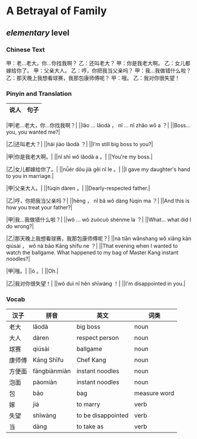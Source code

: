 # A Betrayal of Family
## *elementary* level

### Chinese Text
甲：老...老大，你...你找我啊？
乙：还叫老大？
甲：你是我老大啊。
乙：女儿都嫁给你了。
甲：父亲大人。
乙：哼，你把我当父亲吗？
甲：我...我做错什么啦？
乙：那天晚上我想看球赛，我那包康师傅呢？
甲：哦。
乙：我对你很失望！

### Pinyin and Translation
|说人|句子|
|----|----|

|甲|老...老大，你...你找我啊？|
||lǎo ... lǎodà ， nǐ ... nǐ zhǎo wǒ a ？|
||Boss... you, you wanted me?|

|乙|还叫老大？|
||hái jiào lǎodà ？|
||I'm still big boss to you?|

|甲|你是我老大啊。|
||nǐ shì wǒ lǎodà a 。|
||You're my boss.|

|乙|女儿都嫁给你了。|
||nǚér dōu jià gěi nǐ le 。|
||I gave my daughter's hand to you in marriage.|

|甲|父亲大人。|
||fùqin dàren 。|
||Dearly-respected father.|

|乙|哼，你把我当父亲吗？|
||hēng ， nǐ bǎ wǒ dàng fùqin ma ？|
||And this is how you treat your father?|

|甲|我...我做错什么啦？|
||wǒ ... wǒ zuòcuò shénme la ？|
||What... what did I do wrong?|

|乙|那天晚上我想看球赛，我那包康师傅呢？|
||nà tiān wǎnshang wǒ xiǎng kàn qiúsài ， wǒ nà bāo Kāng shīfu ne ？|
||That evening when I wanted to watch the ballgame. What happened to my bag of Master Kang instant noodles?|

|甲|哦。|
||ò 。|
||Oh.|

|乙|我对你很失望！|
||wǒ duì nǐ hěn shīwàng ！|
||I'm disappointed in you.|
### Vocab
|汉子|拼音|英文|词类|
|----|----|----|----|
|老大|lǎodà|big boss|noun|
|大人|dàren|respect person|noun|
|球赛|qiúsài|ballgame|noun|
|康师傅|Kāng Shīfu|Chef Kang|noun|
|方便面|fāngbiànmiàn|instant noodles|noun|
|泡面|pàomiàn|instant noodles|noun|
|包|bāo|bag|measure word|
|嫁|jià|to marry|verb|
|失望|shīwàng|to be disappointed|verb|
|当|dàng|to take as|verb|